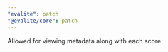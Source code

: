 ```yaml
---
"evalite": patch
"@evalite/core": patch
---
```


Allowed for viewing metadata along with each score
